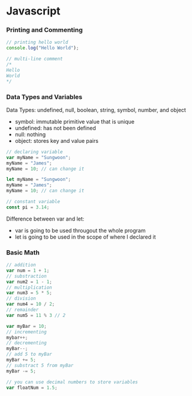 # Javascript

### Printing and Commenting
```javascript
// printing hello world
console.log("Hello World");

// multi-line comment
/* 
Hello
World
*/
```
### Data Types and Variables

Data Types: undefined, null, boolean, string, symbol, number, and object
* symbol: immutable primitive value that is unique
* undefined: has not been defined
* null: nothing
* object: stores key and value pairs

```javascript
// declaring variable
var myName = "Sungwoon";
myName = "James";
myName = 10; // can change it

let myName = "Sungwoon";
myName = "James";
myName = 10; // can change it

// constant variable
const pi = 3.14;
```
Difference between var and let:
* var is going to be used througout the whole program
* let is going to be used in the scope of where I declared it

### Basic Math
```javascript
// addition
var num = 1 + 1;
// substraction
var num2 = 1 - 1;
// multiplication
var num3 = 5 * 5;
// division
var num4 = 10 / 2;
// remainder
var num5 = 11 % 3 // 2

var myBar = 10;
// incrementing
mybar++;
// decrementing
myBar--;
// add 5 to myBar
myBar += 5;
// substract 5 from myBar
myBar -= 5;

// you can use decimal numbers to store variables
var floatNum = 1.5;
```
